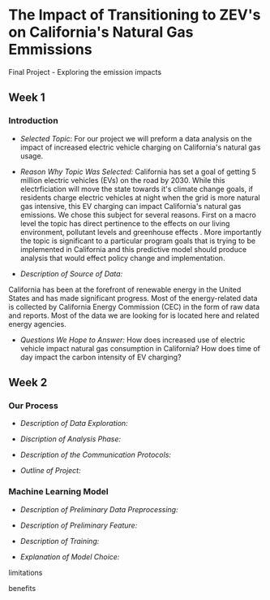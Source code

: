 # The Impact of Transitioning to ZEV's on California's Natural Gas Emmissions
Final Project - Exploring the emission impacts 

## Week 1

### Introduction

- *Selected Topic*: For our project we will preform a data analysis on the impact of increased electric vehicle charging on California's natural gas usage.

- *Reason Why Topic Was Selected:*
California has set a goal of getting 5 million electric vehicles (EVs) on the road by 2030. While this electrficiation will move the state towards it's climate change goals, if residents charge electric vehicles at night when the grid is more natural gas intensive, this EV charging can impact California's natural gas emissions. We chose this subject for several reasons. First on a macro level the topic has direct pertinence to the effects on our living environment, pollutant levels and greenhouse effects . More importantly the topic is significant to a particular program goals that is trying to be implemented in California and this predictive model should produce analysis that would effect policy change and implementation.  

- *Description of Source of Data:*

California has been at the forefront of renewable energy in the United States and has made significant progress. Most of the energy-related data is collected by California Energy Commission (CEC) in the form of raw data and reports. Most of the data we are looking for is located here and related energy agencies. 

- *Questions We Hope to Answer:*
How does increased use of electric vehicle impact natural gas consumption in California?
How does time of day impact the carbon intensity of EV charging?

## Week 2

### Our Process

- *Description of Data Exploration:*

- *Discription of Analysis Phase:*

- *Description of the Communication Protocols:*

- *Outline of Project:*


### Machine Learning Model

- *Description of Preliminary Data Preprocessing:*
 
- *Description of Preliminary Feature:*

- *Description of Training:*
 
- *Explanation of Model Choice:*

limitations

benefits
